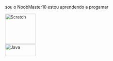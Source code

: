 sou o NoobMaster10
estou aprendendo a progamar 

<div> 
<img aling="center" alt="Scratch" heigth="50" width="100" src="https://img.shields.io/badge/Scratch-4D97FF?style=for-the-badge&logo=Scratch&logoColor=white">

<div>
<img align="center" alt="Java" height="40" width="100" src="https://img.shields.io/badge/JavaScript-323330?style=for-the-badge&logo=javascript&logoColor=F7DF1E">
